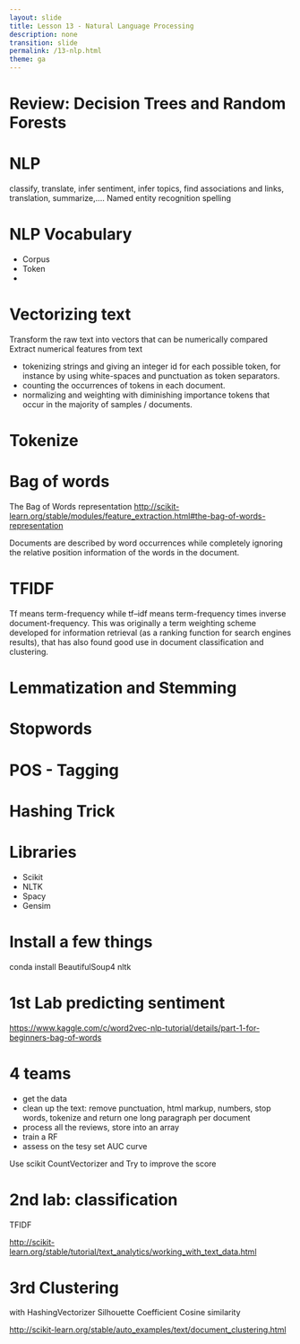 ```yaml
---
layout: slide
title: Lesson 13 - Natural Language Processing
description: none
transition: slide
permalink: /13-nlp.html
theme: ga
---
```


# Review: Decision Trees and Random Forests

# NLP

classify, translate, infer sentiment, infer topics, find associations and links,
translation, summarize,....
Named entity recognition
spelling
# NLP Vocabulary

* Corpus
* Token
*

# Vectorizing text
Transform the raw text into vectors that can be numerically compared
Extract numerical features from text

* tokenizing strings and giving an integer id for each possible token, for instance by using white-spaces and punctuation as token separators.
* counting the occurrences of tokens in each document.
* normalizing and weighting with diminishing importance tokens that occur in the majority of samples / documents.

# Tokenize

# Bag of words

The Bag of Words representation
http://scikit-learn.org/stable/modules/feature_extraction.html#the-bag-of-words-representation

Documents are described by word occurrences while completely ignoring the relative position information of the words in the document.

# TFIDF
Tf means term-frequency while tf–idf means term-frequency times inverse document-frequency. This was originally a term weighting scheme developed for information retrieval (as a ranking function for search engines results), that has also found good use in document classification and clustering.

# Lemmatization and Stemming

# Stopwords

# POS - Tagging

# Hashing Trick

# Libraries

* Scikit
* NLTK
* Spacy
* Gensim

# Install a few things

conda install BeautifulSoup4
nltk

# 1st Lab predicting sentiment
https://www.kaggle.com/c/word2vec-nlp-tutorial/details/part-1-for-beginners-bag-of-words

# 4 teams

* get the data
* clean up the text: remove punctuation, html markup, numbers, stop words, tokenize
    and return one long paragraph per document
* process all the reviews, store into an array
* train a RF
* assess on the tesy set
AUC curve

Use scikit CountVectorizer and Try to improve the score

# 2nd lab: classification

TFIDF

http://scikit-learn.org/stable/tutorial/text_analytics/working_with_text_data.html

# 3rd Clustering
with HashingVectorizer
Silhouette Coefficient
Cosine similarity

http://scikit-learn.org/stable/auto_examples/text/document_clustering.html



